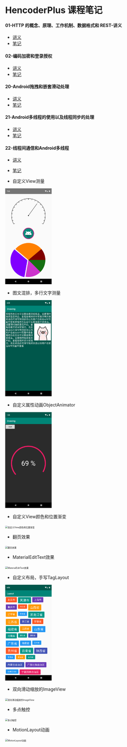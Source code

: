 # HencoderPlus 课程笔记

#### 01-HTTP 的概念、原理、工作机制、数据格式和 REST-讲义
- [讲义](./note/01-HTTP工作原理.pdf "HTTP原理") 
- [笔记](./note/01-HTTP工作原理.md "HTTP原理")

#### 02-编码加密和登录授权
- [讲义](./note/02-编码加密和登录授权.pdf "编码加密和登录授权") 
- [笔记](./note/02-编码加密和登录授权.md "编码加密和登录授权")

#### 20-Android拖拽和嵌套滑动处理
- [讲义](./note/20-拖拽和嵌套滑动.pdf "拖拽和滑动嵌套") 
- [笔记](./note/20-拖拽和嵌套滑动.md "拖拽和滑动嵌套") 

#### 21-Android多线程的使用以及线程同步的处理
- [讲义](./note/21-多线程和线程同步.pdf "多线程和线程同步") 
- [笔记](./note/21-多线程和线程同步.md "多线程和线程同步") 

#### 22-线程间通信和Android多线程
- [讲义](./note/22-线程间通信和Android多线程.pdf "线程间通信和Android多线程") 
- [笔记](./note/22-线程间通信和Android多线程 "线程间通信和Android多线程") 





- 自定义View测量
<img src="./images/img1.png" alt="自定义View测量" style="zoom:30%;" />



- 图文混排，多行文字测量
<img src="./images/img2.png" alt="图文混排，多行文字测量" style="zoom:30%;" />



- 自定义属性动画ObjectAnimator
<img src="./images/img3.png" alt="自定义属性动画ObjectAnimator" style="zoom:30%;" />



- 自定义View颜色和位置渐变
<img src="./images/img4.gif" alt="自定义View颜色和位置渐变" style="zoom:50%;" />



- 翻页效果
<img src="./images/img5.gif" alt="翻页效果" style="zoom:50%;" />



- MaterialEditText效果
<img src="./images/img6.gif" alt="MaterialEditText效果" style="zoom:50%;" />



- 自定义布局，手写TagLayout
<img src="./images/img7.png" alt="自定义布局，手写TagLayout" style="zoom:30%;" />



- 双向滑动缩放的ImageView
<img src="./images/img8.gif" alt="双向滑动缩放的ImageView" style="zoom:50%;" />



- 多点触控
<img src="./images/img9.gif" alt="多点触控" style="zoom:50%;" />



- MotionLayout动画
<img src="./images/img10.gif" alt="MotionLayout动画" style="zoom:50%;" />

